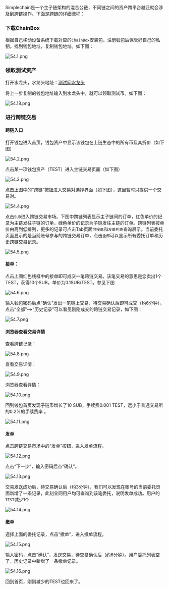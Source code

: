Simplechain是一个主子链架构的混合公链，不同链之间的资产跨平台越迁就会涉及到跨链操作。下面是跨链的详细流程：

### 下载ChainBox

根据自己移动设备系统下载对应的`ChainBox`安装包，注册钱包后保管好自己的私钥。找到钱包地址，复制钱包地址。如下图：

![54.1.png](https://i.loli.net/2020/05/26/UxdGjpFWoJBiOfm.png)

### 领取测试资产

打开水龙头，水龙头地址：[测试网水龙头](http://47.110.48.207:8080/)

将上一步复制的钱包地址输入到水龙头中，就可以领取测试币。如下图：

![54.18.png](https://i.loli.net/2020/05/26/BvZN5wWY3QKhD42.png)

### 进行跨链交易

#### 跨链入口

打开钱包进入首页，钱包资产中显示该钱包在上链生态中的所有币及其折价（如下图）

![54.2.png](https://i.loli.net/2020/05/26/d4pG6VheEcj7sZS.png)

点击某一项钱包资产（TEST）进入主链交易页面（如下图）

![54.3.png](https://i.loli.net/2020/05/26/JypR4mdXYEvaGSf.png)

点击上图中的“跨链”按钮进入交易对选择界面（如下图），这里暂时只提供一个交易对。

![54.4.png](https://i.loli.net/2020/05/26/KfPZVN1EOxiSGd2.png)

点击`SUB`进入跨链交易市场。下图中跨链列表显示主子链间的订单，红色单价的纪录为主链发往子链的订单，绿色单价的记录为子链发往主链的订单。跨链列表按单价由高到低排列，更多的记录可点击Tab页面`可接单`和`发单列表`查询展示。当前委托页面显示的是当前账号参与的跨链交易订单，点击`全部`可以显示所有委托订单和历史跨链交易记录。

![54.5.png](https://i.loli.net/2020/05/26/vUhkVK21ioL845W.png)

#### 接单：

点击上图红色线框中的接单即可成交一笔跨链交易。该笔交易的意思是您卖出1个TEST，获得10个SUB，单价为0.1SUB/TEST。参见下图

![54.6.png](https://i.loli.net/2020/05/26/y5SBehZJUafRcg4.png)

输入钱包密码后点“确认”发出一笔链上交易，待交易确认后即可成交（约6分钟）。
点击“全部”—>“历史记录”可以看见刚刚成交的跨链交易记录，如下图：

![54.7.png](https://i.loli.net/2020/05/26/YIfRWr7SwNKX3aL.png)

#### 浏览器查看交易详情

查看跨链记录：

![54.8.png](https://i.loli.net/2020/05/26/dok9xFrgzIsMwhf.png)

查看交易详情：

![54.9.png](https://i.loli.net/2020/05/26/ShFAs9mUV42QyfI.png)

浏览器查看详情：

![54.10.png](https://i.loli.net/2020/05/26/96OidxpC8slKDRv.png)

回到钱包首页发现子链币增长了10 SUB，手续费0.001 TEST，远小于普通交易所的0.2%的手续费率 。

![54.11.png](https://i.loli.net/2020/05/26/bCTRP1scpLqjehv.png)

#### 发单

点击跨链交易市场中的“发单”按钮，进入发单流程。

![54.12.png](https://i.loli.net/2020/05/26/qG5cke3rE9nl6Zd.png)

点击“下一步”，输入密码后点“确认”。

![54.13.png](https://i.loli.net/2020/05/26/uEnPQYtyeMWTmOp.png)

交易发送成功后，待交易确认后（约3分钟），我们可以发现在账号的当前委托页面新增了一条记录，此刻全网用户均可查询到该笔委托，说明发单成功。用户的`TEST`减少1个

![54.14.png](https://i.loli.net/2020/05/26/xX7JutDSQsVeYiP.png)

#### 撤单

选择上面的委托记录，点击“撤单”，进入撤单流程。

![54.15.png](https://i.loli.net/2020/05/26/p9IdeOkiy6u2XnW.png)

输入密码，点击“确认”，发送交易，待交易确认后（约6分钟）。用户委托列表空了，历史记录中新增了一条撤单记录。

![54.16.png](https://i.loli.net/2020/05/26/EvBo6nwLRJCtFpK.png)

回到首页，刚刚减少的TEST也回来了。


